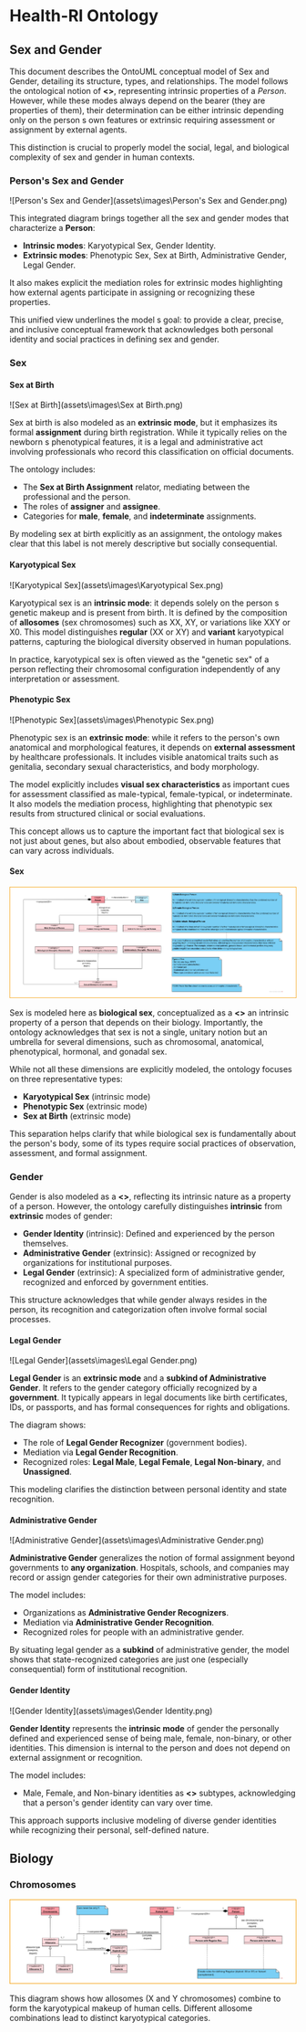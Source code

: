 # Health-RI Ontology

## Sex and Gender

This document describes the OntoUML conceptual model of Sex and Gender, detailing its structure, types, and relationships. The model follows the ontological notion of **<<mode>>**, representing intrinsic properties of a *Person*. However, while these modes always depend on the bearer (they are properties of them), their determination can be either intrinsic depending only on the person s own features or extrinsic requiring assessment or assignment by external agents.

This distinction is crucial to properly model the social, legal, and biological complexity of sex and gender in human contexts.

### Person's Sex and Gender

![Person's Sex and Gender](assets\images\Person's Sex and Gender.png)

This integrated diagram brings together all the sex and gender modes that characterize a **Person**:

- **Intrinsic modes**: Karyotypical Sex, Gender Identity.
- **Extrinsic modes**: Phenotypic Sex, Sex at Birth, Administrative Gender, Legal Gender.

It also makes explicit the mediation roles for extrinsic modes highlighting how external agents participate in assigning or recognizing these properties.

This unified view underlines the model s goal: to provide a clear, precise, and inclusive conceptual framework that acknowledges both personal identity and social practices in defining sex and gender.

### Sex

#### Sex at Birth

![Sex at Birth](assets\images\Sex at Birth.png)

Sex at birth is also modeled as an **extrinsic mode**, but it emphasizes its formal **assignment** during birth registration. While it typically relies on the newborn s phenotypical features, it is a legal and administrative act involving professionals who record this classification on official documents.

The ontology includes:

- The **Sex at Birth Assignment** relator, mediating between the professional and the person.
- The roles of **assigner** and **assignee**.
- Categories for **male**, **female**, and **indeterminate** assignments.

By modeling sex at birth explicitly as an assignment, the ontology makes clear that this label is not merely descriptive but socially consequential.

#### Karyotypical Sex

![Karyotypical Sex](assets\images\Karyotypical Sex.png)

Karyotypical sex is an **intrinsic mode**: it depends solely on the person s genetic makeup and is present from birth. It is defined by the composition of **allosomes** (sex chromosomes) such as XX, XY, or variations like XXY or X0. This model distinguishes **regular** (XX or XY) and **variant** karyotypical patterns, capturing the biological diversity observed in human populations.

In practice, karyotypical sex is often viewed as the "genetic sex" of a person reflecting their chromosomal configuration independently of any interpretation or assessment.

#### Phenotypic Sex

![Phenotypic Sex](assets\images\Phenotypic Sex.png)

Phenotypic sex is an **extrinsic mode**: while it refers to the person's own anatomical and morphological features, it depends on **external assessment** by healthcare professionals. It includes visible anatomical traits such as genitalia, secondary sexual characteristics, and body morphology.

The model explicitly includes **visual sex characteristics** as important cues for assessment classified as male-typical, female-typical, or indeterminate. It also models the mediation process, highlighting that phenotypic sex results from structured clinical or social evaluations.

This concept allows us to capture the important fact that biological sex is not just about genes, but also about embodied, observable features that can vary across individuals.

#### Sex

![Sex](assets\images\Sex.png)

Sex is modeled here as **biological sex**, conceptualized as a **<<mode>>** an intrinsic property of a person that depends on their biology. Importantly, the ontology acknowledges that sex is not a single, unitary notion but an umbrella for several dimensions, such as chromosomal, anatomical, phenotypical, hormonal, and gonadal sex.

While not all these dimensions are explicitly modeled, the ontology focuses on three representative types:

- **Karyotypical Sex** (intrinsic mode)
- **Phenotypic Sex** (extrinsic mode)
- **Sex at Birth** (extrinsic mode)

This separation helps clarify that while biological sex is fundamentally about the person's body, some of its types require social practices of observation, assessment, and formal assignment.

### Gender

Gender is also modeled as a **<<mode>>**, reflecting its intrinsic nature as a property of a person. However, the ontology carefully distinguishes **intrinsic** from **extrinsic** modes of gender:

- **Gender Identity** (intrinsic): Defined and experienced by the person themselves.
- **Administrative Gender** (extrinsic): Assigned or recognized by organizations for institutional purposes.
- **Legal Gender** (extrinsic): A specialized form of administrative gender, recognized and enforced by government entities.

This structure acknowledges that while gender always resides in the person, its recognition and categorization often involve formal social processes.

#### Legal Gender

![Legal Gender](assets\images\Legal Gender.png)

**Legal Gender** is an **extrinsic mode** and a **subkind of Administrative Gender**. It refers to the gender category officially recognized by a **government**. It typically appears in legal documents like birth certificates, IDs, or passports, and has formal consequences for rights and obligations.

The diagram shows:

- The role of **Legal Gender Recognizer** (government bodies).
- Mediation via **Legal Gender Recognition**.
- Recognized roles: **Legal Male**, **Legal Female**, **Legal Non-binary**, and **Unassigned**.

This modeling clarifies the distinction between personal identity and state recognition.

#### Administrative Gender

![Administrative Gender](assets\images\Administrative Gender.png)

**Administrative Gender** generalizes the notion of formal assignment beyond governments to **any organization**. Hospitals, schools, and companies may record or assign gender categories for their own administrative purposes.

The model includes:

- Organizations as **Administrative Gender Recognizers**.
- Mediation via **Administrative Gender Recognition**.
- Recognized roles for people with an administrative gender.

By situating legal gender as a **subkind** of administrative gender, the model shows that state-recognized categories are just one (especially consequential) form of institutional recognition.

#### Gender Identity

![Gender Identity](assets\images\Gender Identity.png)

**Gender Identity** represents the **intrinsic mode** of gender the personally defined and experienced sense of being male, female, non-binary, or other identities. This dimension is internal to the person and does not depend on external assignment or recognition.

The model includes:

- Male, Female, and Non-binary identities as **<<phase>>** subtypes, acknowledging that a person's gender identity can vary over time.

This approach supports inclusive modeling of diverse gender identities while recognizing their personal, self-defined nature.

## Biology

### Chromosomes

![Chromosomes](assets\images\Chromosomes.png)

This diagram shows how allosomes (X and Y chromosomes) combine to form the karyotypical makeup of human cells. Different allosome combinations lead to distinct karyotypical categories.
